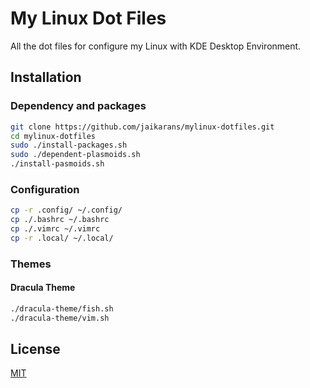 # My Linux Dot Files

All the dot files for configure my Linux with KDE Desktop Environment.

## Installation

### Dependency and packages
```bash
git clone https://github.com/jaikarans/mylinux-dotfiles.git
cd mylinux-dotfiles
sudo ./install-packages.sh
sudo ./dependent-plasmoids.sh
./install-pasmoids.sh
```

### Configuration
```bash
cp -r .config/ ~/.config/
cp ./.bashrc ~/.bashrc
cp ./.vimrc ~/.vimrc
cp -r .local/ ~/.local/
```

### Themes

#### Dracula Theme
```bash
./dracula-theme/fish.sh
./dracula-theme/vim.sh
```

## License
[MIT](https://choosealicense.com/licenses/mit/)
